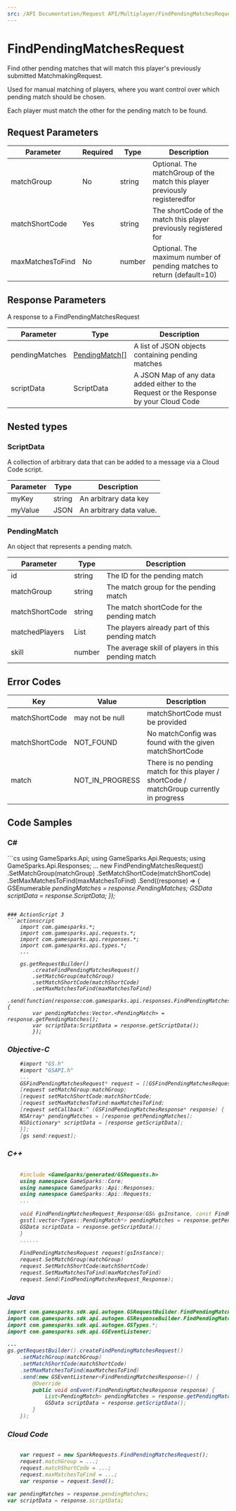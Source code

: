 ```yaml
---
src: /API Documentation/Request API/Multiplayer/FindPendingMatchesRequest.md
---
```


# FindPendingMatchesRequest


Find other pending matches that will match this player's previously submitted MatchmakingRequest.

Used for manual matching of players, where you want control over which pending match should be chosen.

Each player must match the other for the pending match to be found.


## Request Parameters

Parameter | Required | Type | Description
--------- | -------- | ---- | -----------
matchGroup | No | string | Optional. The matchGroup of the match this player previously registeredfor
matchShortCode | Yes | string | The shortCode of the match this player previously registered for
maxMatchesToFind | No | number | Optional. The maximum number of pending matches to return (default=10)

## Response Parameters


A response to a FindPendingMatchesRequest

Parameter | Type | Description
--------- | ---- | -----------
pendingMatches | [PendingMatch[]](#pendingmatch) | A list of JSON objects containing pending matches
scriptData | ScriptData | A JSON Map of any data added either to the Request or the Response by your Cloud Code

## Nested types

### ScriptData

A collection of arbitrary data that can be added to a message via a Cloud Code script.

Parameter | Type | Description
--------- | ---- | -----------
myKey | string | An arbitrary data key
myValue | JSON | An arbitrary data value.

### PendingMatch

An object that represents a pending match.

Parameter | Type | Description
--------- | ---- | -----------
id | string | The ID for the pending match
matchGroup | string | The match group for the pending match
matchShortCode | string | The match shortCode for the pending match
matchedPlayers | List | The players already part of this pending match
skill | number | The average skill of players in this pending match

## Error Codes

Key | Value | Description
--------- | ----------- | -----------
matchShortCode | may not be null | matchShortCode must be provided
matchShortCode | NOT_FOUND | No matchConfig was found with the given matchShortCode
match | NOT_IN_PROGRESS | There is no pending match for this player / shortCode / matchGroup currently in progress

## Code Samples

<h3>C#</h3>
```cs
	using GameSparks.Api;
	using GameSparks.Api.Requests;
	using GameSparks.Api.Responses;
	...
	new FindPendingMatchesRequest()
		.SetMatchGroup(matchGroup)
		.SetMatchShortCode(matchShortCode)
		.SetMaxMatchesToFind(maxMatchesToFind)
		.Send((response) => {
		GSEnumerable<var> pendingMatches = response.PendingMatches; 
		GSData scriptData = response.ScriptData; 
		});

```

### ActionScript 3
```actionscript
	import com.gamesparks.*;
	import com.gamesparks.api.requests.*;
	import com.gamesparks.api.responses.*;
	import com.gamesparks.api.types.*;
	...
	
	gs.getRequestBuilder()
	    .createFindPendingMatchesRequest()
		.setMatchGroup(matchGroup)
		.setMatchShortCode(matchShortCode)
		.setMaxMatchesToFind(maxMatchesToFind)
		.send(function(response:com.gamesparks.api.responses.FindPendingMatchesResponse):void {
		var pendingMatches:Vector.<PendingMatch> = response.getPendingMatches(); 
		var scriptData:ScriptData = response.getScriptData(); 
		});

```

### Objective-C
```objectivec
	#import "GS.h"
	#import "GSAPI.h"
	...
	GSFindPendingMatchesRequest* request = [[GSFindPendingMatchesRequest alloc] init];
	[request setMatchGroup:matchGroup;
	[request setMatchShortCode:matchShortCode;
	[request setMaxMatchesToFind:maxMatchesToFind;
	[request setCallback:^ (GSFindPendingMatchesResponse* response) {
	NSArray* pendingMatches = [response getPendingMatches]; 
	NSDictionary* scriptData = [response getScriptData]; 
	}];
	[gs send:request];

```

### C++
```cpp

	#include <GameSparks/generated/GSRequests.h>
	using namespace GameSparks::Core;
	using namespace GameSparks::Api::Responses;
	using namespace GameSparks::Api::Requests;
	...
	
	void FindPendingMatchesRequest_Response(GS& gsInstance, const FindPendingMatchesResponse& response) {
	gsstl:vector<Types::PendingMatch*> pendingMatches = response.getPendingMatches(); 
	GSData scriptData = response.getScriptData(); 
	}
	......
	
	FindPendingMatchesRequest request(gsInstance);
	request.SetMatchGroup(matchGroup)
	request.SetMatchShortCode(matchShortCode)
	request.SetMaxMatchesToFind(maxMatchesToFind)
	request.Send(FindPendingMatchesRequest_Response);
```

### Java
```java
import com.gamesparks.sdk.api.autogen.GSRequestBuilder.FindPendingMatchesRequest;
import com.gamesparks.sdk.api.autogen.GSResponseBuilder.FindPendingMatchesResponse;
import com.gamesparks.sdk.api.autogen.GSTypes.*;
import com.gamesparks.sdk.api.GSEventListener;

...
gs.getRequestBuilder().createFindPendingMatchesRequest()
	.setMatchGroup(matchGroup)
	.setMatchShortCode(matchShortCode)
	.setMaxMatchesToFind(maxMatchesToFind)
	.send(new GSEventListener<FindPendingMatchesResponse>() {
		@Override
		public void onEvent(FindPendingMatchesResponse response) {
			List<PendingMatch> pendingMatches = response.getPendingMatches(); 
			GSData scriptData = response.getScriptData(); 
		}
	});

```

### Cloud Code
```javascript

	var request = new SparkRequests.FindPendingMatchesRequest();
	request.matchGroup = ...;
	request.matchShortCode = ...;
	request.maxMatchesToFind = ...;
	var response = request.Send();
	
var pendingMatches = response.pendingMatches; 
var scriptData = response.scriptData; 
```


